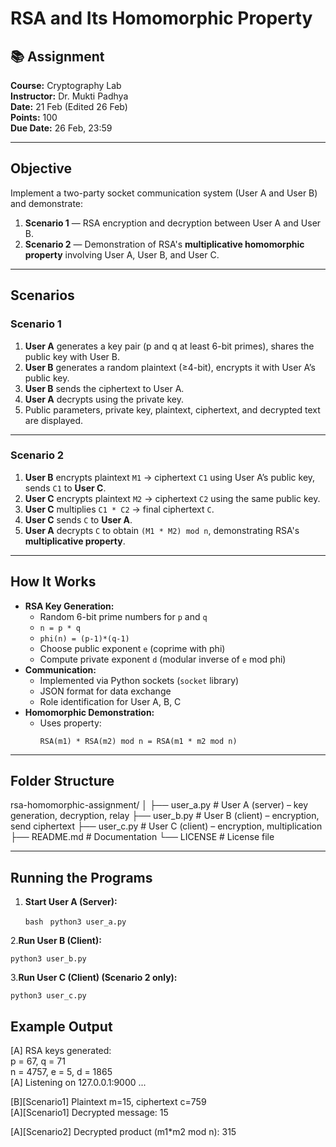 # RSA and Its Homomorphic Property

## 📚 Assignment
**Course:** Cryptography Lab  
**Instructor:** Dr. Mukti Padhya  
**Date:** 21 Feb (Edited 26 Feb)  
**Points:** 100  
**Due Date:** 26 Feb, 23:59  

---

## **Objective**
Implement a two-party socket communication system (User A and User B) and demonstrate:
1. **Scenario 1** — RSA encryption and decryption between User A and User B.
2. **Scenario 2** — Demonstration of RSA's **multiplicative homomorphic property** involving User A, User B, and User C.

---

## **Scenarios**

### **Scenario 1**
1. **User A** generates a key pair (p and q at least 6-bit primes), shares the public key with User B.
2. **User B** generates a random plaintext (≥4-bit), encrypts it with User A’s public key.
3. **User B** sends the ciphertext to User A.
4. **User A** decrypts using the private key.
5. Public parameters, private key, plaintext, ciphertext, and decrypted text are displayed.

---

### **Scenario 2**
1. **User B** encrypts plaintext `M1` → ciphertext `C1` using User A’s public key, sends `C1` to **User C**.
2. **User C** encrypts plaintext `M2` → ciphertext `C2` using the same public key.
3. **User C** multiplies `C1 * C2` → final ciphertext `C`.
4. **User C** sends `C` to **User A**.
5. **User A** decrypts `C` to obtain `(M1 * M2) mod n`, demonstrating RSA's **multiplicative property**.

---

## **How It Works**
- **RSA Key Generation:**  
  - Random 6-bit prime numbers for `p` and `q`  
  - `n = p * q`  
  - `phi(n) = (p-1)*(q-1)`  
  - Choose public exponent `e` (coprime with phi)  
  - Compute private exponent `d` (modular inverse of `e` mod phi)  
- **Communication:**  
  - Implemented via Python sockets (`socket` library)  
  - JSON format for data exchange  
  - Role identification for User A, B, C  
- **Homomorphic Demonstration:**  
  - Uses property:  
    ```
    RSA(m1) * RSA(m2) mod n = RSA(m1 * m2 mod n)
    ```

---

## **Folder Structure**

rsa-homomorphic-assignment/
│
├── user_a.py # User A (server) – key generation, decryption, relay
├── user_b.py # User B (client) – encryption, send ciphertext
├── user_c.py # User C (client) – encryption, multiplication
├── README.md # Documentation
└── LICENSE # License file




---

## **Running the Programs**
1. **Start User A (Server):**


   `bash`
  ` python3 user_a.py`<br>
  
2.**Run User B (Client):**


`python3 user_b.py`<br>

3.**Run User C (Client) (Scenario 2 only):**


`python3 user_c.py`


## Example Output
[A] RSA keys generated: <br>
    p = 67, q = 71 <br>
    n = 4757, e = 5, d = 1865 <br>
[A] Listening on 127.0.0.1:9000 ... <br>

[B][Scenario1] Plaintext m=15, ciphertext c=759 <br>
[A][Scenario1] Decrypted message: 15 <br>

[A][Scenario2] Decrypted product (m1*m2 mod n): 315<br>






